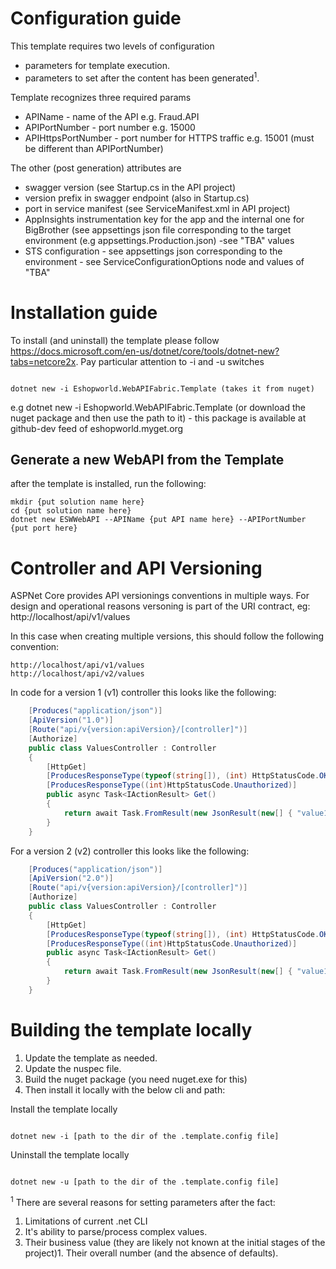 # Configuration guide

This template requires two levels of configuration 

- parameters for template execution.
- parameters to set after the content has been generated<sup>1</sup>.

Template recognizes three required params

- APIName - name of the API e.g. Fraud.API
- APIPortNumber - port number e.g. 15000
- APIHttpsPortNumber - port number for HTTPS traffic e.g. 15001 (must be different than APIPortNumber)

The other (post generation) attributes are

- swagger version (see Startup.cs in the API project)
- version prefix in swagger endpoint (also in Startup.cs)
- port in service manifest (see ServiceManifest.xml in API project)
- AppInsights instrumentation key for the app and the internal one for BigBrother (see appsettings json file corresponding to the target environment (e.g appsettings.Production.json) -see "TBA" values
 - STS configuration - see appsettings json corresponding to the environment - see ServiceConfigurationOptions node and values of "TBA"

# Installation guide

To install (and uninstall) the template please follow https://docs.microsoft.com/en-us/dotnet/core/tools/dotnet-new?tabs=netcore2x. Pay particular attention to -i and -u switches

```shell

dotnet new -i Eshopworld.WebAPIFabric.Template (takes it from nuget)

```

e.g dotnet new -i Eshopworld.WebAPIFabric.Template (or download the nuget package and then use the path to it) - this package is available at github-dev feed of eshopworld.myget.org

## Generate a new WebAPI from the Template

after the template is installed, run the following:

``` shell
mkdir {put solution name here}
cd {put solution name here}
dotnet new ESWWebAPI --APIName {put API name here} --APIPortNumber {put port here}
```

# Controller and API Versioning

ASPNet Core provides API versionings conventions in multiple ways. For design and operational reasons versoning is part of the URI contract, eg: http://localhost/api/v1/values

In this case when creating multiple versions, this should follow the following convention:

```
http://localhost/api/v1/values
http://localhost/api/v2/values
```

In code for a version 1 (v1) controller this looks like the following:

```c# 
    [Produces("application/json")]
    [ApiVersion("1.0")]
    [Route("api/v{version:apiVersion}/[controller]")]
    [Authorize]
    public class ValuesController : Controller
    {
        [HttpGet]
        [ProducesResponseType(typeof(string[]), (int) HttpStatusCode.OK)]
        [ProducesResponseType((int)HttpStatusCode.Unauthorized)]
        public async Task<IActionResult> Get()
        {
            return await Task.FromResult(new JsonResult(new[] { "value1", "value2" }));
        }
	}
```

For a version 2 (v2) controller this looks like the following:

```c#
    [Produces("application/json")]
    [ApiVersion("2.0")]
    [Route("api/v{version:apiVersion}/[controller]")]
    [Authorize]
    public class ValuesController : Controller
    {
        [HttpGet]
        [ProducesResponseType(typeof(string[]), (int) HttpStatusCode.OK)]
        [ProducesResponseType((int)HttpStatusCode.Unauthorized)]
        public async Task<IActionResult> Get()
        {
            return await Task.FromResult(new JsonResult(new[] { "value1", "value2" }));
        }
	}
```

# Building the template locally

1. Update the template as needed.
1. Update the nuspec file.
1. Build the nuget package (you need nuget.exe for this)
1. Then install it locally with the below cli and path:


Install the template locally
```shell

dotnet new -i [path to the dir of the .template.config file]

```

Uninstall the template locally

```shell

dotnet new -u [path to the dir of the .template.config file]

```


<sup>1</sup> There are several reasons for setting parameters after the fact: 
1. Limitations of current .net CLI
1. It's ability to parse/process complex values.
1. Their business value (they are likely not known at the initial stages of the project)1. Their overall number (and the absence of defaults).
